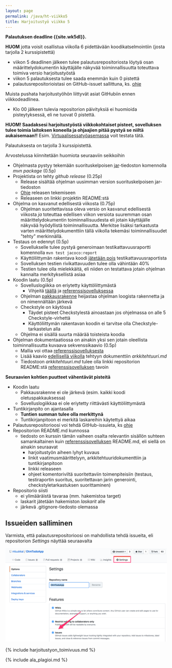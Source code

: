 ```yaml
---
layout: page
permalink: /java/ht-viikko5
title: Harjoitustyö viikko 5
---
```


**Palautuksen deadline {{site.wk5dl}}.**

**HUOM** jotta voisit osallistua viikolla 6 pidettävään koodikatselmointiin (josta tarjolla 2 kurssipistettä)

- viikon 5 deadlinen jälkeen tulee palautusrepositoriosta löytyä osan määrittelydokumentin käyttäjälle näkyvää toiminnallisuutta toteuttava toimiva versio harjoitustyöstä
- viikon 5 palautuksesta tulee saada enemmän kuin 0 pistettä
- palautusrepositorioistasi on GitHub-issuet sallittuna, ks. [ohje](/java/ht-viikko5#issueiden-salliminen)

Muista pushata harjoitustyöhön liittyvät asiat GitHubiin ennen viikkodeadlinea.

- Klo 00 jälkeen tulevia repositorion päivityksiä ei huomioida pisteytyksessä, eli ne tuovat 0 pistettä.

**HUOM! Saadaksesi harjoitustyöstä viikkokohtaiset pisteet, sovelluksen tulee toimia laitoksen koneella ja ohjaajien pitää pystyä se niiltä aukaisemaan!!** Esim. [Virtuaalisessatyöasemassa](https://vdi.helsinki.fi) voit testata tätä.

Palautuksesta on tarjolla 3 kurssipistettä.

Arvostelussa kiinnitetään huomiota seuraaviin seikkoihin

- Ohjelmasta pystyy tekemään suorituskelpoisen [jar](/java/maven#jarin-generointi)-tiedoston komennolla _mvn package_ (0.5p)
- Projektista on tehty _github release_ (0.25p)
  - Release sisältää ohjelman uusimman version suorituskelpoisen jar-tiedoston
  - [Ohje](/release) releasen tekemiseen
  - Releaseen on linkki projektin README:stä
- Ohjelma on kasvanut edellisestä viikosta (0.75p)
  - Ohjelman suoritettavissa oleva versio on kasvanut edellisestä viikosta _ja_ toteuttaa edellisen viikon versiota suuremman osan määrittelydokumentin toiminnallisuudesta eli jotain käyttäjälle näkyvää hyödyllistä toiminnallisuutta.
    Merkitse lisäksi tarkastusta varten määrittelydokumenttiin tällä viikolla tekemäsi toiminnallisuudet "tehty" merkinnällä.
- Testaus on edennyt (0.5p)
  - Sovellukselle tulee pystyä generoimaan testikattavuusraportti komennolla <code>mvn test jacoco:report</code>
  - Käyttöliittymän rakentava koodi [jätetään pois](/java/maven#koodin-huomiotta-jättäminen-kattavuusraportissa) testikattavuusraportista
  - Sovelluksen testien rivikattavuuden tulee olla vähintään 40%
  - Testien tulee olla mielekkäitä, eli niiden on testattava jotain ohjelman kannalta merkityksellistä asiaa
- Koodin laatu (0.5p)
  - Sovelluslogiikka on eriytetty käyttöliittymästä
    - Vihjeitä [täällä](/java/toteutus) ja [referenssisovelluksessa](https://github.com/mluukkai/OtmTodoApp/blob/master/dokumentaatio/arkkitehtuuri.md)
  - Ohjelman [pakkausrakenne](/java/koodin-laatuvaatimukset#5-pakkaukset) heijastaa ohjelman loogista rakennetta ja on nimennältään järkevä
  - Checkstyle on käytössä
    - Täydet pisteet Checkstylestä ainoastaan jos ohjelmassa on alle 5 Checkstyle-virhettä
    - Käyttöliittymän rakentavan koodin ei tarvitse olla Checkstyle-tarkastelun alla
  - Ohjelma ei sisällä suurta määrää toisteista koodia
- Ohjelman dokumentaatiossa on ainakin yksi sen jotain oleellista toiminnallisuutta kuvaava sekvenssikaavio (0.5p)
  - Mallia voi ottaa [referenssisovelluksesta](https://github.com/mluukkai/OtmTodoApp/blob/master/dokumentaatio/arkkitehtuuri.md#sovelluslogiikka)
  - Lisää kaavio [edellisellä viikolla](/java/ht-viikko4) tehtyyn dokumenttiin _arkkitehtuuri.md_
  - Tiedostoon _arkkitehtuuri.md_ tulee olla linkki repositorion README:stä [referenssisovelluksen](https://github.com/mluukkai/OtmTodoApp) tavoin

**Seuraavien kohtien puutteet vähentävät pisteitä**

- Koodin laatu
  - Pakkausrakenne ei ole järkevä (esim. kaikki koodi oletuspakkauksessa)
  - Sovelluslogiikkaa ei ole eriytetty riittävästi käyttöliittymästä
- Tuntikirjanpito on ajantasalla
  - **Tuntien summan tulee olla merkittynä**
  - Tuntikirjanpitoon ei merkitä laskareihin käytettyä aikaa
- Palautusrepositorioosi voi tehdä GitHub-issuieta, ks [ohje](/java/ht-viikko5#issueiden-salliminen)
- Repositorion README.md kunnossa
  - tiedosto on kurssin tämän vaiheen osalta relevantin sisällön suhteen samankaltainen kuin [referenssisovelluksen](https://github.com/mluukkai/OtmTodoApp) README.md, eli siellä on ainakin seuraavat
    - harjoitustyön aiheen lyhyt kuvaus
    - linkit vaatimusmäärittelyyn, arkkitehtuuridokumenttiin ja tuntikirjanpitoon
    - linkki releaseen
    - ohjeet komentoriviltä suoritettaviin toimenpiteisiin (testaus, testiraportin suoritus, suoritettavan jarin generointi, checkstyletarkastuksen suorittaminen)
- Repositorio siisti
  - ei ylimääräistä tavaraa (mm. hakemistoa target)
  - laskarit jätetään hakemiston _laskarit_ alle
  - järkevä .gitignore-tiedosto olemassa

## Issueiden salliminen

Varmista, että palautusrepositorioosi on mahdollista tehdä issueita, eli repositorion _Settings_ näyttää seuraavalta

![](/assets/images/issuet.png)

{% include harjoitustyon_toimivuus.md %}

{% include ala_plagioi.md %}
